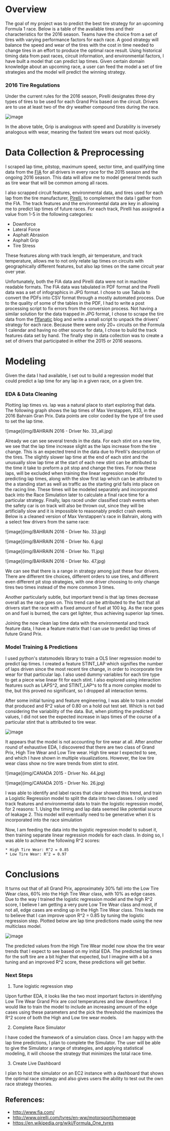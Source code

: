 # Overview

The goal of my project was to predict the best tire strategy for an upcoming Formula 1 race. Below is a table of the available tires and their characteristics for the 2016 season. Teams have the choice from a set of tires with varying performance factors for each race. A good strategy will balance the speed and wear of the tires with the cost in time needed to change tires in an effort to produce the optimal race result. Using historical timing data from past races, circuit information, and environmental factors, I have built a model that can predict lap times. Given certain domain knowledge about an upcoming race, a user can feed the model a set of tire strategies and the model will predict the winning strategy.

### 2016 Tire Regulations

Under the current rules for the 2016 season, Pirelli designates three dry types of tires to be used for each Grand Prix based on the circuit. Drivers are to use at least two of the dry weather compound tires during the race.  

![image](img/tire_table.png)

In the above table, Grip is analogous with speed and Durability is inversely analogous with wear, meaning the fastest tire wears out most quickly.  

# Data Collection & Preprocessing

I scraped lap time, pitstop, maximum speed, sector time, and qualifying time data from the [FIA](http://www.fia.com/events/fia-formula-one-world-championship/season-2016/2016-fia-formula-one-world-championship) for all drivers in every race for the 2015 season and the ongoing 2016 season.  This data will allow me to model general trends such as tire wear that will be common among all races.  

I also scrapped circuit features, environmental data, and tires used for each lap from the tire manufacturer, [Pirelli](http://www.pirelli.com/tires/en-us/motorsport/formula-one/tire-range), to complement the data I gather from the FIA. The track features and the environmental data are key in allowing me to predict lap times of future races. For each track, Pirelli has assigned a value from 1-5 in the following categories:
* Downforce
* Lateral Force
* Asphalt Abrasion
* Asphalt Grip
* Tire Stress

 These features along with track length, air temperature, and track temperature, allows me to not only relate lap times on circuits with geographically different features, but also lap times on the same circuit year over year.

Unfortunately, both the FIA data and Pirelli data were not in machine readable formats.  The FIA data was tabulated in PDF format and the Pirelli data was a set of infographics in JPG format. I chose to use Tabula to convert the PDFs into CSV format through a mostly automated process. Due to the quality of some of the tables in the PDF, I had to write a post processing script to fix errors from the conversion process.  Not having a similar solution for the data trapped in JPG format, I chose to scrape the tire data from the [f1fanatic](http://www.f1fanatic.co.uk/2016/04/03/2016-bahrain-grand-prix-tyre-strategies-and-pit-stops/) blog and write a small script to unpack the drivers' strategy for each race. Because there were only 20+ circuits on the Formula 1 calendar and having no other source for data, I chose to build the track features data set by hand. The finally step in data collection was to create a set of drivers that participated in either the 2015 or 2016 seasons.

# Modeling

Given the data I had available, I set out to build a regression model that could predict a lap time for any lap in a given race, on a given tire.

### EDA & Data Cleaning

Plotting lap times vs. lap was a natural place to start exploring that data. The following graph shows the lap times of Max Verstappen, \#33, in the 2016 Bahrain Gran Prix. Data points are color coded by the type of tire used to set the lap time.

![image](img/BAHRAIN 2016 - Driver No. 33_all.jpg)

Already we can see several trends in the data. For each stint on a new tire, we see that the lap time increase slight as the laps increase from the tire change. This is an expected trend in the data due to Pirelli's description of the tires. The slightly slower lap time at the end of each stint and the unusually slow lap time at the start of each new stint can be attributed to the time it take to preform a pit stop and change the tires.  For now these laps, will be excluded when training the linear regression model for predicting lap times, along with the slow first lap which can be attributed to the a standing start as well as traffic as the starting grid falls into place on the racing line.  These times will be modeled separately and incorporated back into the Race Simulation later to calculate a final race time for a particular strategy. Finally, laps raced under classified crash events when the safety car is on track will also be thrown out, since they will be artificially slow and it is impossible to reasonably predict crash events.  Below is a cleaned version of Max Verstappen's race in Bahrain, along with a select few drivers from the same race:

![image](img/BAHRAIN 2016 - Driver No. 33.jpg)

![image](img/BAHRAIN 2016 - Driver No. 6.jpg)

![image](img/BAHRAIN 2016 - Driver No. 11.jpg)

![image](img/BAHRAIN 2016 - Driver No. 47.jpg)

We can see that there is a range in strategy among just these four drivers. There are different tire choices, different orders to use tires, and different even different pit stop strategies, with one driver choosing to only change tires two times instead of the more common 3 times.

Another particularly subtle, but important trend is that lap times decrease overall as the race goes on.  This trend can be attributed to the fact that all drivers start the race with a fixed amount of fuel at 100 kg.  As the race goes on and fuel is burned, the cars get lighter, thus achieving superior lap times.  

Joining the now clean lap time data with the environmental and track feature data, I have a feature matrix that I can use to predict lap times of future Grand Prix.

### Model Training & Predictions

I used python's statsmodels library to train a OLS liner regression model to predict lap times.  I created a feature STINT_LAP which signifies the number of laps driven since the most recent tire change, in order to incorporate tire wear for that particular lap.  I also used dummy variables for each tire type to get a piece wise linear fit for each stint.  I also explored using interaction features such as LAPS^2, and STINT_LAP^s to fit a more complex model to the, but this proved no significant, so I dropped all interaction terms.

After some initial tuning and feature engineering, I was able to train a model that produced and R^2 value of 0.80 on a hold out test set. Which is not bad considering the variability of the data.  But, when plotting the predicted values, I did not see the expected increase in laps times of the course of a particular stint that is attributed to tire wear.

![image](img/Pred_Driver_33_single.jpg)

It appears that the model is not accounting for tire wear at all.  After another round of exhaustive EDA, I discovered that there are two class of Grand Prix, High Tire Wear and Low Tire wear.  High tire wear I expected to see, and which I have shown in multiple visualizations. However, the low tire wear class show no tire ware trends from stint to stint.

![image](img/CANADA 2015 - Driver No. 44.jpg)

![image](img/CANADA 2015 - Driver No. 26.jpg)

I was able to identify and label races that clear showed this trend, and train a Logistic Regression model to split the data into two classes.  I only used track features and environmental data to train the logistic regression model, for 2 reasons:
    1. Using the timing and lap data seemed like potential source of leakage
    2. This model will eventually need to be generative when it is incorporated into the race simulation

Now, I am feeding the data into the logistic regression model to subset it, then training separate linear regression models for each class. In doing so, I was able to achieve the following R^2 scores:

    * High Tire Wear: R^2 = 0.85
    * Low Tire Wear: R^2 = 0.97

# Conclusions

It turns out that of all Grand Prix, approximately 30%  fall into the Low Tire Wear class, 60% into the High Tire Wear class, with 10% as edge cases.  Due to the way I trained the logistic regression model and the high R^2 score, I believe I am getting a very pure Low Tire Wear class and most, if not all, edge cases are ending up in the High Tire Wear class. This leads me to believe that I can improve upon R^2 = 0.85 by tuning the logistic regression step.  Plotted below are lap time predictions made using the new multiclass model.

![image](img/Pred_Driver_33_high.jpg)

The predicted values from the High Tire Wear model now show the tire wear trends that I expect to see based on my initial EDA.  The predicted lap times for the soft tire are a bit higher that expected, but I imagine with a bit a tuning and an improved R^2 score, these predictions will get better.

### Next Steps

1. Tune logistic regression step  

Upon further EDA, it looks like the two most important factors in identifying Low Tire Wear Grand Prix are cool temperatures and low downforce. I would like to train the model to include an increasing amount of the edge cases using these parameters and the pick the threshold the maximizes the R^2 score of both the High and Low tire wear models.

2. Complete Race Simulator

I have coded the framework of a simulation class.  Once I am happy with the lap time predictions, I plan to complete the Simulator.  The user will be able to give the Simulator a range of strategies, and applying statistical modeling, it will choose the strategy that minimizes the total race time.

3. Create Live Dashboard

I plan to host the simulator on an EC2 instance with a dashboard that shows the optimal race strategy and also gives users the ability to test out the own race strategy theories.

## References:
* http://www.fia.com/
* http://www.pirelli.com/tyres/en-ww/motorsport/homepage
* https://en.wikipedia.org/wiki/Formula_One_tyres
